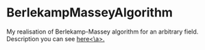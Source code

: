 # BerlekampMasseyAlgorithm
My realisation of Berlekamp-Massey algorithm for an arbitrary field.
Description you can see <a href=https://en.wikipedia.org/wiki/Berlekamp–Massey_algorithm>here<\a>.


